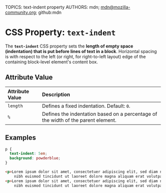 TOPICS: text-indent property
AUTHORS: mdn; mdn@mozilla-community.org; github:mdn

# CSS Property: `text-indent`

The **`text-indent`** CSS property sets the **length of empty space (indentation) that is put before
lines of text in a block**. Horizontal spacing is with respect to the left (or right, for
right-to-left layout) edge of the containing block-level element's content box.

## Attribute Value

| Attribute Value | Description |
| :--- | :--- |
| `length` | Defines a fixed indentation. Default: `0`. |
| `%` | Defines the indentation based on a percentage of the width of the parent element. |

## Examples

```css
p {
  text-indent: 5em;
  background: powderblue;
}
```

```html
<p>Lorem ipsum dolor sit amet, consectetuer adipiscing elit, sed diam nonummy
    nibh euismod tincidunt ut laoreet dolore magna aliquam erat volutpat.</p>
<p>Lorem ipsum dolor sit amet, consectetuer adipiscing elit, sed diam nonummy
    nibh euismod tincidunt ut laoreet dolore magna aliquam erat volutpat.</p>
```
